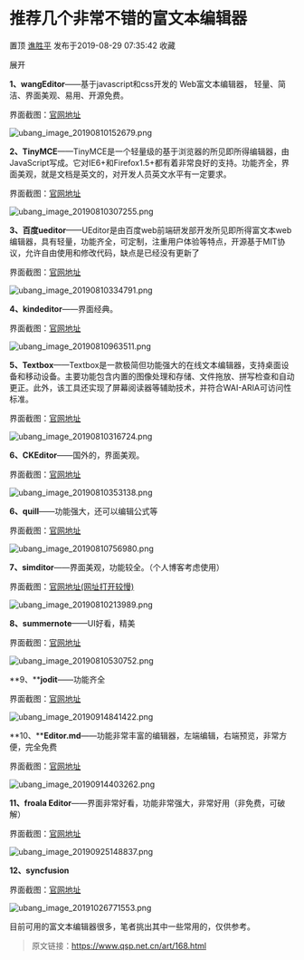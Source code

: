 # 推荐几个非常不错的富文本编辑器

置顶 [谯胜平](https://me.csdn.net/qq_38200194) 发布于2019-08-29 07:35:42 收藏

展开

**1、wangEditor**——基于javascript和css开发的 Web富文本编辑器， 轻量、简洁、界面美观、易用、开源免费。

界面截图：[官网地址](http://www.wangeditor.com/)

![ubang_image_20190810152679.png](F:\Typora_book\typora_pic\aHR0cHM6Ly93d3cucXNwLm5ldC5jbi91cGxvYWQvMjAxOS8wOC8xMC91YmFuZ19pbWFnZV8yMDE5MDgxMDE1MjY3OS5wbmc.jpg)

**2、TinyMCE**——TinyMCE是一个轻量级的基于浏览器的所见即所得编辑器，由JavaScript写成。它对IE6+和Firefox1.5+都有着非常良好的支持。功能齐全，界面美观，就是文档是英文的，对开发人员英文水平有一定要求。

界面截图：[官网地址](https://www.tiny.cloud/docs/demo/full-featured/)

![ubang_image_20190810307255.png](F:\Typora_book\typora_pic\aHR0cHM6Ly93d3cucXNwLm5ldC5jbi91cGxvYWQvMjAxOS8wOC8xMC91YmFuZ19pbWFnZV8yMDE5MDgxMDMwNzI1NS5wbmc.jpg)

**3、百度ueditor**——UEditor是由百度web前端研发部开发所见即所得富文本web编辑器，具有轻量，功能齐全，可定制，注重用户体验等特点，开源基于MIT协议，允许自由使用和修改代码，缺点是已经没有更新了

界面截图：[官网地址](https://ueditor.baidu.com/website/onlinedemo.html)

![ubang_image_20190810334791.png](F:\Typora_book\typora_pic\aHR0cHM6Ly93d3cucXNwLm5ldC5jbi91cGxvYWQvMjAxOS8wOC8xMC91YmFuZ19pbWFnZV8yMDE5MDgxMDMzNDc5MS5wbmc.jpg)

**4、kindeditor**——界面经典。

界面截图：[官网地址](http://kindeditor.net/demo.php)

![ubang_image_20190810963511.png](F:\Typora_book\typora_pic\aHR0cHM6Ly93d3cucXNwLm5ldC5jbi91cGxvYWQvMjAxOS8wOC8xMC91YmFuZ19pbWFnZV8yMDE5MDgxMDk2MzUxMS5wbmc.jpg)

**5、Textbox**——Textbox是一款极简但功能强大的在线文本编辑器，支持桌面设备和移动设备。主要功能包含内置的图像处理和存储、文件拖放、拼写检查和自动更正。此外，该工具还实现了屏幕阅读器等辅助技术，并符合WAI-ARIA可访问性标准。

界面截图：[官网地址](https://textbox.io/)

![ubang_image_20190810316724.png](F:\Typora_book\typora_pic\aHR0cHM6Ly93d3cucXNwLm5ldC5jbi91cGxvYWQvMjAxOS8wOC8xMC91YmFuZ19pbWFnZV8yMDE5MDgxMDMxNjcyNC5wbmc.jpg)

**6、CKEditor**——国外的，界面美观。

界面截图：[官网地址](https://ckeditor.com/ckeditor-5/demo/)

![ubang_image_20190810353138.png](F:\Typora_book\typora_pic\aHR0cHM6Ly93d3cucXNwLm5ldC5jbi91cGxvYWQvMjAxOS8wOC8xMC91YmFuZ19pbWFnZV8yMDE5MDgxMDM1MzEzOC5wbmc.jpg)

**6、quill**——功能强大，还可以编辑公式等

界面截图：[官网地址](https://quilljs.com/)

![ubang_image_20190810756980.png](F:\Typora_book\typora_pic\aHR0cHM6Ly93d3cucXNwLm5ldC5jbi91cGxvYWQvMjAxOS8wOC8xMC91YmFuZ19pbWFnZV8yMDE5MDgxMDc1Njk4MC5wbmc.jpg)

**7、simditor**——界面美观，功能较全。（个人博客考虑使用）

界面截图：[官网地址(网址打开较慢)](https://simditor.tower.im/)

![ubang_image_20190810213989.png](F:\Typora_book\typora_pic\aHR0cHM6Ly93d3cucXNwLm5ldC5jbi91cGxvYWQvMjAxOS8wOC8xMC91YmFuZ19pbWFnZV8yMDE5MDgxMDIxMzk4OS5wbmc.jpg)

**8、summernote**——UI好看，精美

界面截图：[官网地址](https://summernote.org/)

![ubang_image_20190810530752.png](F:\Typora_book\typora_pic\aHR0cHM6Ly93d3cucXNwLm5ldC5jbi91cGxvYWQvMjAxOS8wOC8xMC91YmFuZ19pbWFnZV8yMDE5MDgxMDUzMDc1Mi5wbmc.jpg)

**9、****jodit**——功能齐全

界面截图：[官网地址](https://xdsoft.net/jodit/)

![ubang_image_20190914841422.png](F:\Typora_book\typora_pic\aHR0cHM6Ly93d3cucXNwLm5ldC5jbi91cGxvYWQvMjAxOS8wOS8xNC91YmFuZ19pbWFnZV8yMDE5MDkxNDg0MTQyMi5wbmc.jpg)

**10、****Editor.md**——功能非常丰富的编辑器，左端编辑，右端预览，非常方便，完全免费

界面截图：[官网地址](https://pandao.github.io/editor.md/)

![ubang_image_20190914403262.png](F:\Typora_book\typora_pic\aHR0cHM6Ly93d3cucXNwLm5ldC5jbi91cGxvYWQvMjAxOS8wOS8xNC91YmFuZ19pbWFnZV8yMDE5MDkxNDQwMzI2Mi5wbmc.jpg)

**11、froala Editor**——界面非常好看，功能非常强大，非常好用（非免费，可破解）

界面截图：[官网地址](https://www.froala.com/wysiwyg-editor)

![ubang_image_20190925148837.png](F:\Typora_book\typora_pic\aHR0cHM6Ly93d3cucXNwLm5ldC5jbi91cGxvYWQvMjAxOS8wOS8yNS91YmFuZ19pbWFnZV8yMDE5MDkyNTE0ODgzNy5wbmc.jpg)

**12、syncfusion**

界面截图：[官网地址](https://ej2.syncfusion.com/react/demos/#/material/rich-text-editor/tools)

![ubang_image_20191026771553.png](F:\Typora_book\typora_pic\aHR0cHM6Ly93d3cucXNwLm5ldC5jbi91cGxvYWQvMjAxOS8xMC8yNi91YmFuZ19pbWFnZV8yMDE5MTAyNjc3MTU1My5wbmc.jpg)

目前可用的富文本编辑器很多，笔者挑出其中一些常用的，仅供参考。

> 原文链接：https://www.qsp.net.cn/art/168.html